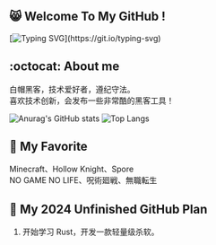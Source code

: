 ## 😸 Welcome To My GitHub !
[![Typing SVG](https://readme-typing-svg.demolab.com?font=&pause=1000&color=00FF00&background=000000&vCenter=true&random=false&width=435&lines=%E2%AC%9B%3E+No+System+Is+Safe.)](https://git.io/typing-svg)
## :octocat: About me
白帽黑客，技术爱好者，遵纪守法。  
喜欢技术创新，会发布一些非常酷的黑客工具！  

![Anurag's GitHub stats](https://github-readme-stats.vercel.app/api?username=HackerCalico&show_icons=true&theme=transparent)
![Top Langs](https://github-readme-stats.vercel.app/api/top-langs/?username=HackerCalico)
## 💛 My Favorite
Minecraft、Hollow Knight、Spore  
NO GAME NO LIFE、呪術廻戦、無職転生
## 📆 My 2024 Unfinished GitHub Plan
1. 开始学习 Rust，开发一款轻量级杀软。
